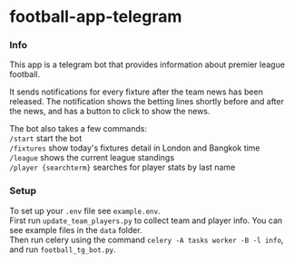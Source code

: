 # football-app-telegram

### Info

This app is a telegram bot that provides information about premier league football.  

It sends notifications for every fixture after the team news has been released. The notification shows the betting lines shortly before and after the news, and has a button to click to show the news.  

The bot also takes a few commands:  
`/start` start the bot  
`/fixtures` show today's fixtures detail in London and Bangkok time  
`/league` shows the current league standings  
`/player {searchterm}` searches for player stats by last name  

### Setup

To set up your `.env` file see `example.env`.  
First run `update_team_players.py` to collect team and player info. You can see example files in the `data` folder.  
Then run celery using the command `celery -A tasks worker -B -l info`, and run `football_tg_bot.py`.
